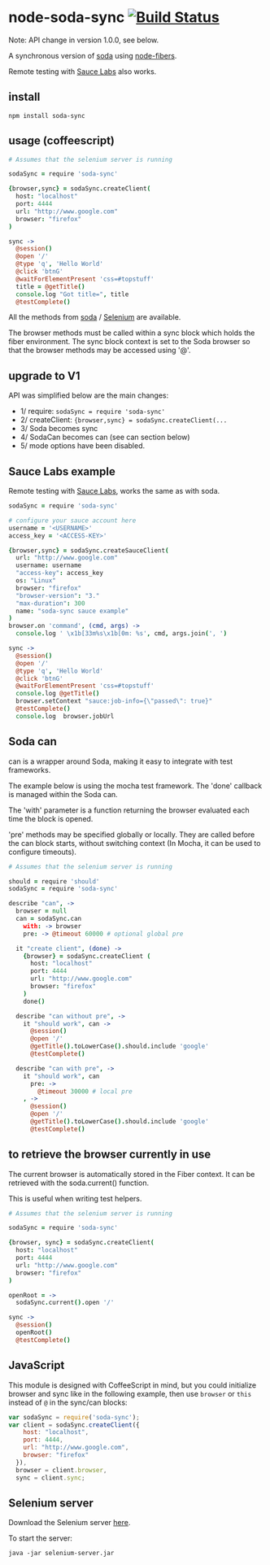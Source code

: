 # node-soda-sync [![Build Status](https://secure.travis-ci.org/sebv/node-soda-sync.png?branch=master)](http://travis-ci.org/sebv/node-soda-sync)

Note: API change in version 1.0.0, see below.

A synchronous version of [soda](http://github.com/LearnBoost/soda.git) 
using [node-fibers](http://github.com/laverdet/node-fibers).

Remote testing with [Sauce Labs](http://saucelabs.com) also works.

## install

```
npm install soda-sync
```

## usage (coffeescript)


```coffeescript
# Assumes that the selenium server is running

sodaSync = require 'soda-sync'

{browser,sync} = sodaSync.createClient(
  host: "localhost"
  port: 4444
  url: "http://www.google.com"
  browser: "firefox"
)   

sync ->
  @session()
  @open '/'
  @type 'q', 'Hello World'
  @click 'btnG'
  @waitForElementPresent 'css=#topstuff' 
  title = @getTitle()
  console.log "Got title=", title        
  @testComplete()
```

All the methods from [soda](http://github.com/LearnBoost/soda.git) / 
[Selenium](http://seleniumhq.org) are available. 

The browser methods must be called within a sync block which holds the fiber environment. 
The sync block context is set to the Soda browser so that the browser methods may be 
accessed using '@'.

## upgrade to V1

API was simplified below are the main changes:

- 1/ require: `sodaSync = require 'soda-sync'`
- 2/ createClient: `{browser,sync} = sodaSync.createClient(...`
- 3/ Soda becomes sync
- 4/ SodaCan becomes can (see can section below)
- 5/ mode options have been disabled.

## Sauce Labs example

Remote testing with [Sauce Labs](http://saucelabs.com), works the same as with soda.

```coffeescript
sodaSync = require 'soda-sync'

# configure your sauce account here
username = '<USERNAME>'
access_key = '<ACCESS-KEY>'

{browser,sync} = sodaSync.createSauceClient(
  url: "http://www.google.com"
  username: username
  "access-key": access_key
  os: "Linux"
  browser: "firefox"
  "browser-version": "3."
  "max-duration": 300
  name: "soda-sync sauce example"
)
browser.on 'command', (cmd, args) ->
  console.log ' \x1b[33m%s\x1b[0m: %s', cmd, args.join(', ')   

sync ->
  @session()
  @open '/'
  @type 'q', 'Hello World'
  @click 'btnG'
  @waitForElementPresent 'css=#topstuff'
  console.log @getTitle()
  browser.setContext "sauce:job-info={\"passed\": true}"
  @testComplete()
  console.log  browser.jobUrl
```

## Soda can

can is a wrapper around Soda, making it easy to integrate with
test frameworks.

The example below is using the mocha test framework. The 'done' callback is managed within the Soda can.

The 'with' parameter is a function returning the browser evaluated each time the block is opened.

'pre' methods may be specified globally or locally. They are called before the can block starts,
without switching context (In Mocha, it can be used to configure timeouts).

```coffeescript
# Assumes that the selenium server is running

should = require 'should'
sodaSync = require 'soda-sync'

describe "can", ->
  browser = null
  can = sodaSync.can
    with: -> browser
    pre: -> @timeout 60000 # optional global pre

  it "create client", (done) ->
    {browser} = sodaSync.createClient (
      host: "localhost"
      port: 4444
      url: "http://www.google.com"
      browser: "firefox"
    )   
    done()

  describe "can without pre", ->
    it "should work", can ->
      @session()
      @open '/'
      @getTitle().toLowerCase().should.include 'google'
      @testComplete()

  describe "can with pre", ->
    it "should work", can 
      pre: -> 
        @timeout 30000 # local pre
    , -> 
      @session()
      @open '/'
      @getTitle().toLowerCase().should.include 'google'
      @testComplete()
```

## to retrieve the browser currently in use

The current browser is automatically stored in the Fiber context.
It can be retrieved with the soda.current() function. 

This is useful when writing test helpers.

```coffeescript
# Assumes that the selenium server is running

sodaSync = require 'soda-sync'

{browser, sync} = sodaSync.createClient(
  host: "localhost"
  port: 4444
  url: "http://www.google.com"
  browser: "firefox"
)   

openRoot = ->
  sodaSync.current().open '/'

sync -> 
  @session()
  openRoot()  
  @testComplete()
```

## JavaScript

This module is designed with CoffeeScript in mind, but you could
initialize browser and sync like in the following example, then use `browser` or `this` 
instead of `@` in the sync/can blocks:

```javascript
var sodaSync = require('soda-sync');
var client = sodaSync.createClient({
    host: "localhost",
    port: 4444,
    url: "http://www.google.com",
    browser: "firefox"
  }),      
  browser = client.browser,
  sync = client.sync;
```

## Selenium server

Download the Selenium server [here](http://seleniumhq.org/download/).

To start the server:

```
java -jar selenium-server.jar
```

